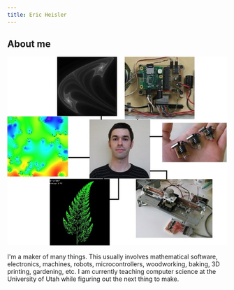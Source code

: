 ```yaml
---
title: Eric Heisler
---
```


## About me

![](images/aboutpic.JPG)

I'm a maker of many things. This usually involves mathematical software, electronics, machines, robots, microcontrollers, woodworking, baking, 3D printing, gardening, etc. I am currently teaching computer science at the University of Utah while figuring out the next thing to make.